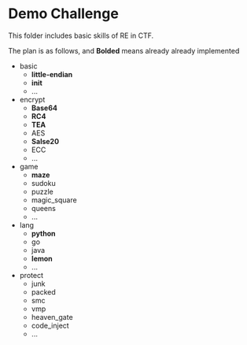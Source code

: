 # Demo Challenge

This folder includes basic skills of RE in CTF.

The plan is as follows, and **Bolded** means already already implemented

- basic
  - **little-endian**
  - **init**
  - ...
- encrypt
  - **Base64**
  - **RC4**
  - **TEA**
  - AES
  - **Salse20**
  - ECC
  - ...
- game
  - **maze**
  - sudoku
  - puzzle
  - magic_square
  - queens
  - ...
- lang
  - **python**
  - go
  - java
  - **lemon**
  - ...
- protect
  - junk
  - packed
  - smc
  - vmp
  - heaven_gate
  - code_inject
  - ...

